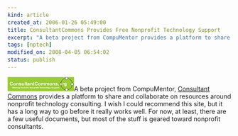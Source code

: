 ```yaml
--- 
kind: article
created_at: 2006-01-26 05:49:00
title: ConsultantCommons Provides Free Nonprofit Technology Support
excerpt: "A beta project from CompuMentor provides a platform to share and collaborate on resources around nonprofit technology consulting."
tags: [nptech]
modified_on: 2008-04-05 06:54:02
status: publish
---
```


<img src='/images/consultantcommonstn.jpg' alt='Consultant-commons' />A beta project from CompuMentor, <a href="http://www.consultantcommons.org">Consultant Commons</a> provides a platform to share and collaborate on resources around nonprofit technology consulting. I wish I could recommend this site, but it has a long way to go before it really works well. For now, at least, there are a few useful documents, but most of the stuff is geared toward nonprofit consultants. 

